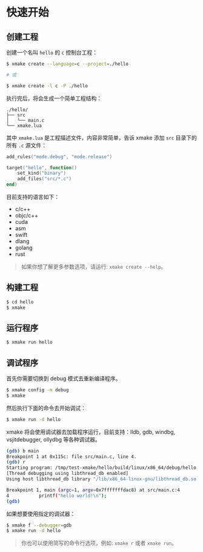 # 快速开始

## 创建工程

创建一个名叫 `hello` 的 `c` 控制台工程：

```bash
$ xmake create --language=c --project=./hello

# 或

$ xmake create -l c -P ./hello
```

执行完后，将会生成一个简单工程结构：

```
./hello/
├── src
│   └── main.c
└── xmake.lua
```

其中 `xmake.lua` 是工程描述文件，内容非常简单，告诉 xmake 添加 `src` 目录下的所有 `.c` 源文件：

```lua
add_rules("mode.debug", "mode.release")

target("hello", function()
    set_kind("binary")
    add_files("src/*.c")
end)
```

目前支持的语言如下：

* c/c++
* objc/c++
* cuda
* asm
* swift
* dlang
* golang
* rust

> 如果你想了解更多参数选项，请运行: `xmake create --help`。

## 构建工程

```bash
$ cd hello
$ xmake
```

## 运行程序

```bash
$ xmake run hello
```

## 调试程序

首先你需要切换到 debug 模式去重新编译程序。

```bash
$ xmake config -m debug 
$ xmake
```

然后执行下面的命令去开始调试：

```bash
$ xmake run -d hello 
```

xmake 将会使用调试器去加载程序运行，目前支持：lldb, gdb, windbg, vsjitdebugger, ollydbg 等各种调试器。

```bash
(gdb) b main
Breakpoint 1 at 0x115c: file src/main.c, line 4.
(gdb) r
Starting program: /tmp/test-xmake/hello/build/linux/x86_64/debug/hello 
[Thread debugging using libthread_db enabled]
Using host libthread_db library "/lib/x86_64-linux-gnu/libthread_db.so.1".

Breakpoint 1, main (argc=1, argv=0x7fffffffdac8) at src/main.c:4
4           printf("hello world!\n");
(gdb)
```

如果想要使用指定的调试器：

```bash
$ xmake f --debugger=gdb
$ xmake run -d hello
```

> 你也可以使用简写的命令行选项，例如: `xmake r` 或者 `xmake run`。
